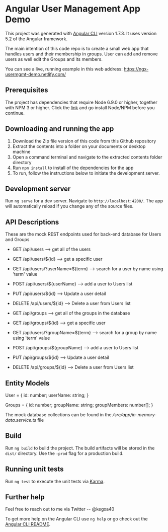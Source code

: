 # Angular User Management App Demo

This project was generated with [Angular CLI](https://github.com/angular/angular-cli) version 1.7.3. It uses version 5.2 of the Angular framework.

The main intention of this code repo is to create a small web app that handles users and their membership in groups. User can add and remove users as well edit the Groups and its members.

You can see a live, running example in this web address: https://ngx-usermgmt-demo.netlify.com/

## Prerequisites

 The project has dependencies that require Node 6.9.0 or higher, together with NPM 3 or higher. Click the [link](https://nodejs.org/en/) and go install Node/NPM before you continue.

## Downloading and running the app

1. Download the Zip file version of this code from this Github repository
2. Extract the contents into a folder on your documents or desktop machine
3. Open a command terminal and navigate to the extracted contents folder directory
4. Run `npm install` to install of the dependencies for the app
5. To run, follow the instructions below to initiate the development server.

## Development server

Run `ng serve` for a dev server. Navigate to `http://localhost:4200/`. The app will automatically reload if you change any of the source files.

## API Descriptions

These are the mock REST endpoints used for back-end database for Users and Groups

* GET /api/users --> get all of the users
* GET /api/users/${id} --> get a specific user
* GET /api/users/?userName=${term} --> search for a user by name using 'term' value
* POST /api/users/${userName} --> add a user to Users list
* PUT /api/users/${id} --> Update a user detail
* DELETE /api/users/${id} --> Delete a user from Users list

* GET /api/groups --> get all of the groups in the database
* GET /api/groups/${id} --> get a specific user
* GET /api/users/?groupName=${term} --> search for a group by name using 'term' value
* POST /api/groups/${groupName} --> add a user to Users list
* PUT /api/groups/${id} --> Update a user detail
* DELETE /api/groups/${id} --> Delete a user from Users list

## Entity Models

User = {
	id: number;
	userName: string;
}

Groups = {
	id: number;
	groupName: string;
	groupMembers: number[];
}

The mock database collections can be found in the _/src/app/in-memory-data.service.ts_ file

## Build

Run `ng build` to build the project. The build artifacts will be stored in the `dist/` directory. Use the `-prod` flag for a production build.

## Running unit tests

Run `ng test` to execute the unit tests via [Karma](https://karma-runner.github.io).

## Further help

Feel free to reach out to me via Twitter -- @kegxa40

To get more help on the Angular CLI use `ng help` or go check out the [Angular CLI README](https://github.com/angular/angular-cli/blob/master/README.md).
